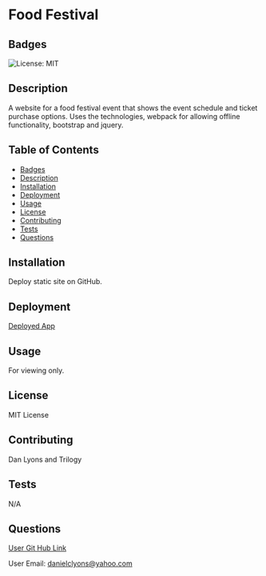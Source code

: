 # Food Festival  

## Badges

![License: MIT](https://img.shields.io/badge/License-MIT-yellow.svg)

## Description

A website for a food festival event that shows the event schedule and ticket purchase options. Uses the technologies, webpack for allowing offline functionality, bootstrap and jquery.

## Table of Contents
* [Badges](#badges)
* [Description](#description)
* [Installation](#installation)
* [Deployment](#deployment)
* [Usage](#usage)
* [License](#license)
* [Contributing](#contributing)
* [Tests](#tests)
* [Questions](#questions)

## Installation

Deploy static site on GitHub.

## Deployment
[Deployed App](https://dancl6.github.io/food-festival/ "Deployed App")

## Usage 

For viewing only.

## License

MIT License

## Contributing

Dan Lyons and Trilogy

## Tests

N/A

## Questions

[User Git Hub Link](https://github.com/https://github.com/dancl6/food-festival/  "Git Hub Link")

User Email: danielclyons@yahoo.com
